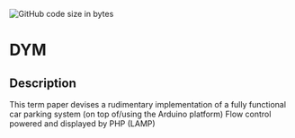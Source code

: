 ![GitHub code size in bytes](https://img.shields.io/github/languages/code-size/svenpetermanec/DYM)

# DYM
## Description
This term paper devises a rudimentary implementation of a fully functional car parking system (on top of/using the Arduino platform)
Flow control powered and displayed by PHP (LAMP)
